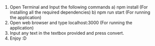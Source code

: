 1) Open Terminal and Input the following commands 
 a) npm install (For installing all the required dependencies)
 b) npm run start (For running the application)
2) Open web browser and type localhost:3000 (For running the application)
3) Input any text in the textbox provided and press convert.
4) Enjoy :D 


